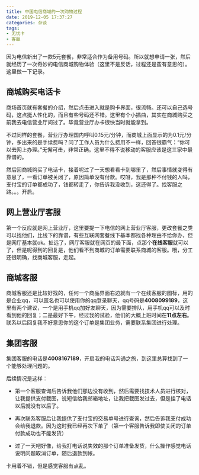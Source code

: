 ```yaml
---
title: 中国电信商城的一次购物过程
date: 2019-12-05 17:37:27
categories: 杂谈
tags:
- 无忧卡
- 客服
---
```


因为电信新出了一款5元套餐，非常适合作为备用号码。所以就想申请一张，然后就经历了一次奇妙的电信商城购物体验（这里不是反话，过程还是蛮有意思的）。这里做一下记录。

<!--more-->

## 商城购买电话卡

商场首页就有套餐的介绍，然后点击进入就是购卡界面，很流畅。还可以自己选号码，这点挺人性化的，而且有些号码还不错。这里有个小插曲，其实在商城购买之前我去电信营业厅问过了。毕竟营业厅办卡很快当时就能拿到。

不过同样的套餐，营业厅办理国内呼叫0.15元/分钟，而商城上面显示的为0.1元/分钟，多出来的是手续费吗？问了工作人员为什么费用不一样，回答很霸气：“你可以去网上办理。”无懈可击，非常正确。这里不得不说移动的客服应该是这三家中最靠谱的。

然后回商城购买了电话卡，接着呢过了一天想看看卡到哪里了，然后事情就变得有意思了，一看订单被关闭了，原因简单没有付款。哎呀，我是那种不付钱的人吗，支付宝的订单都成功了，钱都转走了，你告诉我没收到，这还得了。找客服之路。。。开启。

## 网上营业厅客服

第一个反应就是网上营业厅，这里要提一下电信的网上营业厅客服，更改套餐之类可以找他们，比线下的靠谱，有些互联网套餐线下基本都找各种理由不给你办，但是网厅基本就ok。扯远了，网厅客服就在网页的最下面，点那个**在线客服**就可以了，但是呢得到的回复是，他们看不到商城的订单需要联系商城的客服。哦，分工还很明确，找商城客服，走起。

## 商城客服

商城客服还是比较好找的，任何一个商品界面右边就有一个在线客服的图标，用的是企业qq，可以匿名也可以使用你的qq登录聊天，qq号码是**4008099189**，这里有两个建议，一个是用手机qq加好友聊天，因为需要排队，用手机qq可以及时看到他的回复；二是最好下午，经过我的试验，他们的大概上班时间在**11点左右**。联系以后回复我不好意思你的这个订单是集团业务，需要联系集团进行处理。

## 集团客服

集团客服的电话是**4008167189**，开启我的电话沟通之旅，到这里总算找到了一个能够处理问题的。

后续情况是这样：

- 第一个客服查询后告诉我他们那边没有收到，然后需要找技术人员进行核对，让我提供支付截图，说短信给我邮箱地址，让我把截图发过去，但是挂了电话以后就没有以后了。

- 再次联系客服后让我提供了支付宝的交易单号进行查询，然后告诉我支付成功会给我退款。因为这时我已经再次下单了（第一个客服告诉我即使关闭的订单付款成功也不能发货）

- 过了一天吧好像，给我打电话说失效的那个订单准备发货，什么操作感觉电话说明问题取消订单，随后退款到帐。

卡用着不错，但是感觉客服有点乱。

